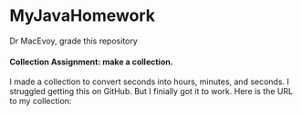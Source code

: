 # MyJavaHomework
Dr MacEvoy, grade this repository

#### Collection Assignment:  make a collection.  

I made a collection to convert seconds into hours, minutes, and seconds.  I struggled getting this on GitHub.  But I finially got it to work.  Here is the URL to my collection:


